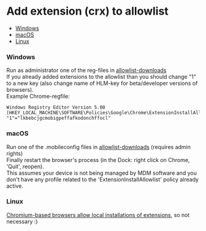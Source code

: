 # Add extension (crx) to allowlist

* [Windows](#windows)
* [macOS](#macOS)
* [Linux](#linux)

### Windows

Run as administrator one of the reg-files in [allowlist-downloads](https://gitlab.com/magnolia1234/bypass-paywalls-chrome-clean/-/tree/master/allowlist)  
If you already added extensions to the allowlist than you should change "1" to a new key (also change name of HLM-key for beta/developer versions of browsers).  
Example Chrome-regfile:  
```
Windows Registry Editor Version 5.00  
[HKEY_LOCAL_MACHINE\SOFTWARE\Policies\Google\Chrome\ExtensionInstallAllowlist]  
"1"="lkbebcjgcmobigpeffafkodonchffocl"
```

### macOS

Run one of the .mobileconfig files in [allowlist-downloads](https://gitlab.com/magnolia1234/bypass-paywalls-chrome-clean/-/tree/master/whitelist) (requires admin rights)  
Finally restart the browser's process (in the Dock: right click on Chrome, 'Quit', reopen).   
This assumes your device is not being managed by MDM software and you don't have any profile related to the 'ExtensionInstallAllowlist' policy already active.

### Linux

[Chromium-based browsers allow local installations of extensions](https://developer.chrome.com/docs/extensions/mv3/hosting/#hosting), so not necessary :)
